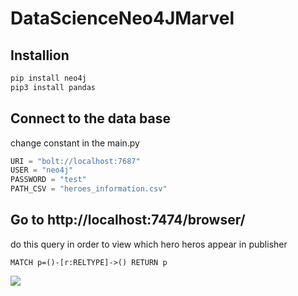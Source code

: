 # DataScienceNeo4JMarvel

## Installion

```bash
pip install neo4j
pip3 install pandas
```

## Connect to the data base
change constant in the main.py

```python
URI = "bolt://localhost:7687"
USER = "neo4j"
PASSWORD = "test"
PATH_CSV = "heroes_information.csv"
```

## Go to http://localhost:7474/browser/
do this query in order to view which hero heros appear in publisher

```cypher
MATCH p=()-[r:RELTYPE]->() RETURN p
```

![](screen.png)
